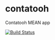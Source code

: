 # contatooh
Contatooh MEAN app

[![Build Status](https://travis-ci.org/maykon/contatooh.svg?branch=master)](https://travis-ci.org/maykon/contatooh)
